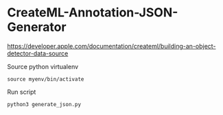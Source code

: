 # CreateML-Annotation-JSON-Generator

https://developer.apple.com/documentation/createml/building-an-object-detector-data-source

Source python virtualenv
```
source myenv/bin/activate
```

Run script
```
python3 generate_json.py
```